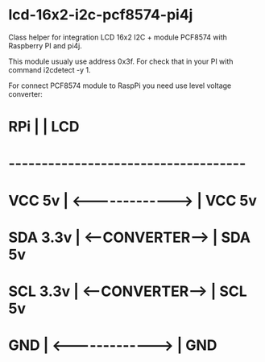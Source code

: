 # lcd-16x2-i2c-pcf8574-pi4j
Class helper for integration LCD 16x2 I2C + module PCF8574 with Raspberry PI and pi4j. 

This module usualy use address 0x3f. For check that in your PI with command i2cdetect -y 1.

For connect PCF8574 module to RaspPi you need use level voltage converter:
# RPi      |                  | LCD
# ------------------------------------
# VCC 5v   | <------------->  | VCC 5v
# SDA 3.3v | <--CONVERTER-->  | SDA 5v
# SCL 3.3v | <--CONVERTER-->  | SCL 5v
# GND      | <------------->  | GND
